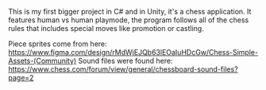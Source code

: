 This is my first bigger project in C# and in Unity, it's a chess application. It features human vs human playmode, the program follows all of the chess rules that includes special moves like promotion or castling. 

Piece sprites come from here: https://www.figma.com/design/rMdWjEJQb63lEOaIuHDcGw/Chess-Simple-Assets-(Community)
Sound files were found here: https://www.chess.com/forum/view/general/chessboard-sound-files?page=2
